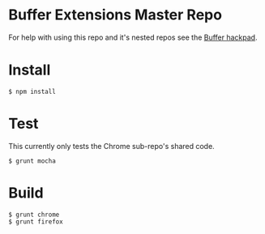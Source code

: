 Buffer Extensions Master Repo
=============================

For help with using this repo and it's nested repos see the [Buffer hackpad](https://buffer.hackpad.com/Extensions-Shared-Repos-101-7AswcCRsHEI).

# Install

    $ npm install

# Test

This currently only tests the Chrome sub-repo's shared code.

    $ grunt mocha

# Build

    $ grunt chrome
    $ grunt firefox
